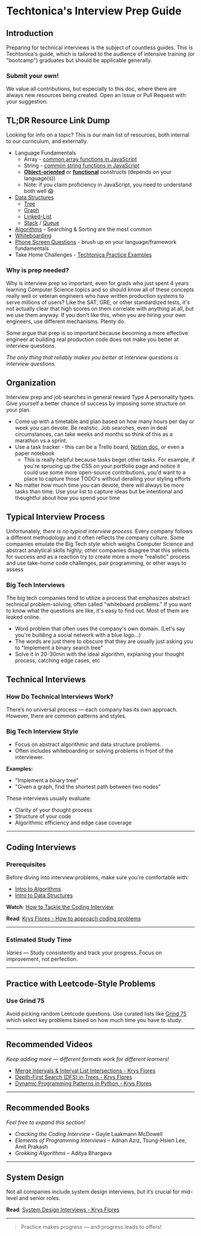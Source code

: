 # Techtonica's Interview Prep Guide

## Introduction

Preparing for technical interviews is the subject of countless guides. This is Techtonica's guide, which is tailored to the audience of intensive training (or "bootcamp") graduates but should be applicable generally.

### Submit your own!

We value all contributions, but especially to this doc, where there are always new resources being created. Open an Issue or Pull Request with your suggestion.

## TL;DR Resource Link Dump

Looking for info on a topic? This is our main list of resources, both internal to our curriculum, and externally.

- Language Fundamentals
  - Array - [common array functions in JavaScript](../../javascript/common-functions-cheatsheet.md#commonly-used-functions-on-array)
  - String - [common string functions in JavaScript](../../javascript/common-functions-cheatsheet.md#common-string-functions)
  - [**Object-oriented**](../../javascript/javascript-7-oop.md) or [**functional**](../../functional-programming/FP.md) constructs (depends on your language(s))
  - Note: if you claim proficiency in JavaScript, you need to understand both well 😱
- [Data Structures](../../data-structures)
  - [Tree](../../data-structures/trees.md)
  - [Graph](https://www.geeksforgeeks.org/graph-data-structure-and-algorithms/)
  - [Linked-List](../../data-structures/linked-lists.md)
  - [Stack](../../data-structures/stacks.md) / [Queue](../../data-structures/queues.md)
- [Algorithms](../../algorithms) - Searching & Sorting are the most common
- [Whiteboarding](whiteboarding.md)
- [Phone Screen Questions](./phone-screen-questions.md) - brush up on your language/framework fundamentals
- Take Home Challenges - [Techtonica Practice Examples](../../projects/take-home-problems)

### Why is prep needed?

Why is interview prep so important, even for grads who just spent 4 years learning Computer Science topics and so should know all of these concepts really well or veteran engineers who have written production systems to serve millions of users? Like the SAT, GRE, or other standardized tests, it's not actually clear that high scores on them correlate with anything at all, but we use them anyway. If you don't like this, when you are hiring your own engineers, use different mechanisms. Plenty do.

Some argue that prep is so important because becoming a more effective engineer at building real production code does not make you better at interview questions.

_The only thing that reliably makes you better at interview questions is interview questions._

## Organization

Interview prep and job searches in general reward Type A personality types. Give yourself a better chance of success by imposing some structure on your plan.

- Come up with a timetable and plan based on how many hours per day or week you can devote. Be realistic. Job searches, even in deal circumstances, can take weeks and months so think of this as a marathon vs a sprint.
- Use a task tracker - this can be a Trello board, [Notion doc](https://www.notion.so), or even a paper notebook
  - This is really helpful because tasks beget other tasks. For example, if you're sprucing up the CSS on your portfolio page and notice it could use some more open-source contributions, you'd want to a place to capture those TODO's without derailing your styling efforts
- No matter how much time you can devote, there will always be more tasks than time. Use your list to capture ideas but be intentional and thoughtful about how you spend your time

## Typical Interview Process

Unfortunately, _there is no typical interview process_. Every company follows a different methodology and it often reflects the company culture. Some companies emulate the Big Tech style which weighs Computer Science and abstract analytical skills highly; other companies disagree that this selects for success and as a reaction try to create more a more "realistic" process and use take-home code challenges, pair programming, or other ways to assess

### Big Tech Interviews

The big tech companies tend to utilize a process that emphasizes abstract technical problem-solving, often called "whiteboard problems." If you want to know what the questions are like, it's easy to find out. Most of them are leaked online.

- Word problem that often uses the company's own domain. (Let's say you're building a social network with a blue logo...)
- The words are just there to obscure that they are usually just asking you to "Implement a binary search tree"
- Solve it in 20-30min with the ideal algorithm, explaning your thought process, catching edge cases, etc

## Technical Interviews

### How Do Technical Interviews Work?

There’s no universal process — each company has its own approach. However, there are common patterns and styles.

### Big Tech Interview Style

- Focus on abstract algorithmic and data structure problems.
- Often includes whiteboarding or solving problems in front of the interviewer.

**Examples:**

- "Implement a binary tree"
- "Given a graph, find the shortest path between two nodes"

These interviews usually evaluate:

- Clarity of your thought process
- Structure of your code
- Algorithmic efficiency and edge case coverage

---

## Coding Interviews

### Prerequisites

Before diving into interview problems, make sure you're comfortable with:

- [Intro to Algorithms](../algorithms/intro-to-algorithms.md)
- [Intro to Data Structures](../data-structures/intro-to-data-structures.md)

**Watch**: [How to Tackle the Coding Interview](https://www.dropbox.com/s/nb34vrf0tb99goi/video1554065253.mp4?dl=0)

**Read**: [Krys Flores - How to approach coding problems](https://krysflores.com/coding-interviews)

---

### Estimated Study Time

*Varies* — Study consistently and track your progress. Focus on improvement, not perfection.

---

## Practice with Leetcode-Style Problems

### Use Grind 75

Avoid picking random Leetcode questions. Use curated lists like [Grind 75](https://www.techinterviewhandbook.org/grind75) which select key problems based on how much time you have to study.

---

## Recommended Videos

*Keep adding more — different formats work for different learners!*

- [Merge Intervals & Interval List Intersections - Krys Flores](https://youtu.be/baAxuwdISvc)
- [Depth-First Search (DFS) in Trees - Krys Flores](https://www.youtube.com/watch?v=dG1s-HUdCPU)
- [Dynamic Programming Patterns in Python - Krys Flores](https://www.youtube.com/watch?v=dG1s-HUdCPU)

---

## Recommended Books

*Feel free to expand this section!*

- *Cracking the Coding Interview* – Gayle Laakmann McDowell  
- *Elements of Programming Interviews* – Adnan Aziz, Tsung-Hsien Lee, Amit Prakash  
- *Grokking Algorithms* – Aditya Bhargava  

---

## System Design

Not all companies include system design interviews, but it’s crucial for mid-level and senior roles.

**Read**: [System Design Interviews - Krys Flores](https://krysflores.com/system-design-interviews)

---

> Practice makes progress — and progress leads to offers!